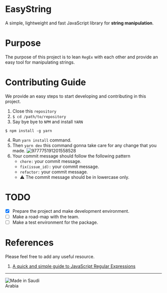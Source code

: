 # EasyString

A simple, lightweight and fast JavaScript library for **string manipulation**.

# Purpose
The purpose of this project is to lean `RegEx` with each other and provide an easy tool for manipulating strings.

# Contributing Guide

We provide an easy steps to start developing and contributing in this project.

1. Close this `repository`
2. `$ cd /path/to/repository`
3. Say bye bye to `NPM` and install `YARN`
```shell 
$ npm install -g yarn
```
4. Run `yarn install` command.
5. Then `yarn dev` this command gonna take care for any change that you made. ![977775191201558528](https://user-images.githubusercontent.com/50952092/172502228-8c29bf70-b73d-4aec-a262-df6fbbaa6a19.gif)
6. Your commit message should follow the following pattern
    - `chore:` your commit message.
    - `fix(issue_id):` your commit message.
    - `refactor:` your commit message.
    - ⚠ The commit message should be in lowercase only.

# TODO
- [x] Prepare the project and make development environment.
- [ ] Make a road-map with the team.
- [ ] Make a test environment for the package.

# References

Please feel free to add any useful resource.

1. [A quick and simple guide to JavaScript Regular Expressions](https://www.freecodecamp.org/news/a-quick-and-simple-guide-to-javascript-regular-expressions-48b46a68df29/)
___
<img src="https://user-images.githubusercontent.com/50952092/172501551-11485ee9-67d1-4d54-bfdb-eac47b73982c.png" style="max-width: 120px !important" alt="Made in Saudi Arabia"/>
